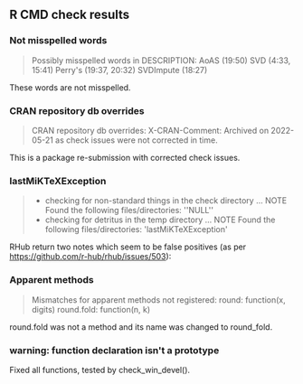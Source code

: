 ## R CMD check results

### Not misspelled words

> Possibly misspelled words in DESCRIPTION:
>   AoAS (19:50)
>   SVD (4:33, 15:41)
>   Perry's (19:37, 20:32)
>   SVDImpute (18:27)

These words are not misspelled.

### CRAN repository db overrides

> CRAN repository db overrides:
>  X-CRAN-Comment: Archived on 2022-05-21 as check issues were not corrected in time.

This is a package re-submission with corrected check issues.

### lastMiKTeXException

> * checking for non-standard things in the check directory ... NOTE
> Found the following files/directories:
>  ''NULL''
> * checking for detritus in the temp directory ... NOTE
> Found the following files/directories:
>  'lastMiKTeXException'

RHub return two notes which seem to be false positives (as per https://github.com/r-hub/rhub/issues/503):

### Apparent methods

>  Mismatches for apparent methods not registered:
>  round:
>    function(x, digits)
>  round.fold:
>    function(n, k)

round.fold was not a method and its name was changed to round_fold.

### warning: function declaration isn't a prototype

Fixed all functions, tested by check_win_devel().